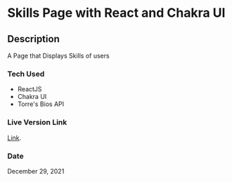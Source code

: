 # Skills Page with React and Chakra UI

## Description

A Page that Displays Skills of users

### Tech Used
- ReactJS
- Chakra UI
- Torre's Bios API

### Live Version Link
[Link](https://pjmantoss.github.io/skills-page/).


### Date
December 29, 2021